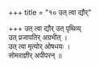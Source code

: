 +++
title = "१० उत् त्वा द्यौर्"

+++
उत् त्वा द्यौर् उत् पृथिव्य्  
उत् प्रजापतिर् अग्रभीत् ।  
उत् त्वा मृत्योर् ओषधयः ।  
सोमराज्ञीर् अपीपरन् ॥
